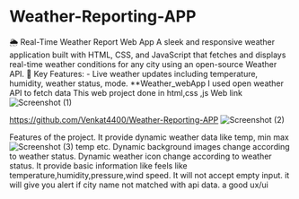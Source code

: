 # Weather-Reporting-APP
🌦️ Real-Time Weather Report Web App A sleek and responsive weather application built with HTML, CSS, and JavaScript that fetches and displays real-time weather conditions for any city using an open-source Weather API. 🔧 Key Features: - Live weather updates including temperature, humidity, weather status, mode.
**Weather_webApp
 I used open weather API to fetch data
 This web project done in html,css ,js
 Web link
![Screenshot (1)](https://github.com/user-attachments/assets/c9331b7d-ec9b-4590-973a-e66022ea2545)

https://github.com/Venkat4400/Weather-Reporting-APP
![Screenshot (2)](https://github.com/user-attachments/assets/3ba083bf-7605-4f50-afeb-f2d1750424da)

Features of the project.
It provide dynamic weather data like temp, min max![Screenshot (3)](https://github.com/user-attachments/assets/6414296d-9536-41f0-ad26-a1a0edc7db5b)
 temp etc.
Dynamic background images change according to weather status.
Dynamic weather icon change according to weather status.
It provide basic information like feels like temperature,humidity,pressure,wind speed.
It will not accept empty input.
it will give you alert if city name not matched with api data.
a good ux/ui
